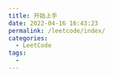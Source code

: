 ```yaml
---
title: 开始上手
date: 2022-04-16 16:43:23
permalink: /leetcode/index/
categories:
  - LeetCode
tags:
  - 
---
```

